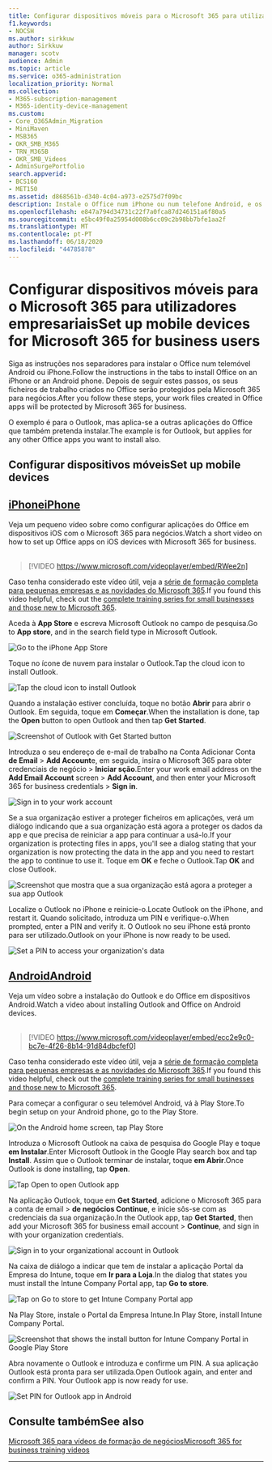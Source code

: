 ```yaml
---
title: Configurar dispositivos móveis para o Microsoft 365 para utilizadores empresariais
f1.keywords:
- NOCSH
ms.author: sirkkuw
author: Sirkkuw
manager: scotv
audience: Admin
ms.topic: article
ms.service: o365-administration
localization_priority: Normal
ms.collection:
- M365-subscription-management
- M365-identity-device-management
ms.custom:
- Core_O365Admin_Migration
- MiniMaven
- MSB365
- OKR_SMB_M365
- TRN_M365B
- OKR_SMB_Videos
- AdminSurgePortfolio
search.appverid:
- BCS160
- MET150
ms.assetid: d868561b-d340-4c04-a973-e2575d7f09bc
description: Instale o Office num iPhone ou num telefone Android, e os seus ficheiros de trabalho nas aplicações do Office serão protegidos pelo Microsoft 365 para negócios.
ms.openlocfilehash: e847a794d34731c22f7a0fca87d246151a6f80a5
ms.sourcegitcommit: e5bc49f0a25954d008b6cc09c2b98bb7bfe1aa2f
ms.translationtype: MT
ms.contentlocale: pt-PT
ms.lasthandoff: 06/18/2020
ms.locfileid: "44785878"
---
```

# <a name="set-up-mobile-devices-for-microsoft-365-for-business-users"></a><span data-ttu-id="92e58-103">Configurar dispositivos móveis para o Microsoft 365 para utilizadores empresariais</span><span class="sxs-lookup"><span data-stu-id="92e58-103">Set up mobile devices for Microsoft 365 for business users</span></span>

<span data-ttu-id="92e58-104">Siga as instruções nos separadores para instalar o Office num telemóvel Android ou iPhone.</span><span class="sxs-lookup"><span data-stu-id="92e58-104">Follow the instructions in the tabs to install Office on an iPhone or an Android phone.</span></span> <span data-ttu-id="92e58-105">Depois de seguir estes passos, os seus ficheiros de trabalho criados no Office serão protegidos pela Microsoft 365 para negócios.</span><span class="sxs-lookup"><span data-stu-id="92e58-105">After you follow these steps, your work files created in Office apps will be protected by Microsoft 365 for business.</span></span>

<span data-ttu-id="92e58-106">O exemplo é para o Outlook, mas aplica-se a outras aplicações do Office que também pretenda instalar.</span><span class="sxs-lookup"><span data-stu-id="92e58-106">The example is for Outlook, but applies for any other Office apps you want to install also.</span></span>
  
## <a name="set-up-mobile-devices"></a><span data-ttu-id="92e58-107">Configurar dispositivos móveis</span><span class="sxs-lookup"><span data-stu-id="92e58-107">Set up mobile devices</span></span>

## <a name="iphone"></a>[<span data-ttu-id="92e58-108">iPhone</span><span class="sxs-lookup"><span data-stu-id="92e58-108">iPhone</span></span>](#tab/iPhone)
  
<span data-ttu-id="92e58-109">Veja um pequeno vídeo sobre como configurar aplicações do Office em dispositivos iOS com o Microsoft 365 para negócios.</span><span class="sxs-lookup"><span data-stu-id="92e58-109">Watch a short video on how to set up Office apps on iOS devices with Microsoft 365 for business.</span></span><br><br>

> [!VIDEO https://www.microsoft.com/videoplayer/embed/RWee2n] 

<span data-ttu-id="92e58-110">Caso tenha considerado este vídeo útil, veja a [série de formação completa para pequenas empresas e as novidades do Microsoft 365](https://support.microsoft.com/office/6ab4bbcd-79cf-4000-a0bd-d42ce4d12816).</span><span class="sxs-lookup"><span data-stu-id="92e58-110">If you found this video helpful, check out the [complete training series for small businesses and those new to Microsoft 365](https://support.microsoft.com/office/6ab4bbcd-79cf-4000-a0bd-d42ce4d12816).</span></span>

<span data-ttu-id="92e58-111">Aceda à **App Store** e escreva Microsoft Outlook no campo de pesquisa.</span><span class="sxs-lookup"><span data-stu-id="92e58-111">Go to **App store**, and in the search field type in Microsoft Outlook.</span></span>
  
![Go to the iPhone App Store](../media/886913de-76e5-4883-8ed0-4eb3ec06188f.png)
  
<span data-ttu-id="92e58-113">Toque no ícone de nuvem para instalar o Outlook.</span><span class="sxs-lookup"><span data-stu-id="92e58-113">Tap the cloud icon to install Outlook.</span></span>
  
![Tap the cloud icon to install Outlook](../media/665e1620-948a-4ab8-b914-dca49530142c.png)
  
<span data-ttu-id="92e58-115">Quando a instalação estiver concluída, toque no botão **Abrir** para abrir o Outlook. Em seguida, toque em **Começar**.</span><span class="sxs-lookup"><span data-stu-id="92e58-115">When the installation is done, tap the **Open** button to open Outlook and then tap **Get Started**.</span></span>
  
![Screenshot of Outlook with Get Started button](../media/005bedec-ae50-4d75-b3bb-e7cef9e2561c.png)
  
<span data-ttu-id="92e58-117">Introduza o seu endereço de e-mail de trabalho na Conta Adicionar Conta **de Email** \> **Add Account**e, em seguida, insira o Microsoft 365 para obter credenciais de negócio \> **Iniciar sção**.</span><span class="sxs-lookup"><span data-stu-id="92e58-117">Enter your work email address on the **Add Email Account** screen \> **Add Account**, and then enter your Microsoft 365 for business credentials \> **Sign in**.</span></span>
  
![Sign in to your work account](../media/3cef1fb5-7bec-4d3d-8542-872b731ce19f.png)
  
<span data-ttu-id="92e58-119">Se a sua organização estiver a proteger ficheiros em aplicações, verá um diálogo indicando que a sua organização está agora a proteger os dados da app e que precisa de reiniciar a app para continuar a usá-lo.</span><span class="sxs-lookup"><span data-stu-id="92e58-119">If your organization is protecting files in apps, you'll see a dialog stating that your organization is now protecting the data in the app and you need to restart the app to continue to use it.</span></span> <span data-ttu-id="92e58-120">Toque em **OK** e feche o Outlook.</span><span class="sxs-lookup"><span data-stu-id="92e58-120">Tap **OK** and close Outlook.</span></span> 
  
![Screenshot que mostra que a sua organização está agora a proteger a sua app Outlook](../media/fb4c1c84-b1e9-42e1-8070-c13dcf79fb09.png)
  
<span data-ttu-id="92e58-122">Localize o Outlook no iPhone e reinicie-o.</span><span class="sxs-lookup"><span data-stu-id="92e58-122">Locate Outlook on the iPhone, and restart it.</span></span> <span data-ttu-id="92e58-123">Quando solicitado, introduza um PIN e verifique-o.</span><span class="sxs-lookup"><span data-stu-id="92e58-123">When prompted, enter a PIN and verify it.</span></span> <span data-ttu-id="92e58-124">O Outlook no seu iPhone está pronto para ser utilizado.</span><span class="sxs-lookup"><span data-stu-id="92e58-124">Outlook on your iPhone is now ready to be used.</span></span>
  
![Set a PIN to access your organization's data](../media/64f2630b-3164-47a4-9dd6-ca0c29ed5fb3.png)
  
## <a name="android"></a>[<span data-ttu-id="92e58-126">Android</span><span class="sxs-lookup"><span data-stu-id="92e58-126">Android</span></span>](#tab/Android)
  
<span data-ttu-id="92e58-127">Veja um vídeo sobre a instalação do Outlook e do Office em dispositivos Android.</span><span class="sxs-lookup"><span data-stu-id="92e58-127">Watch a video about installing Outlook and Office on Android devices.</span></span><br><br>

> [!VIDEO https://www.microsoft.com/videoplayer/embed/ecc2e9c0-bc7e-4f26-8b14-91d84dbcfef0] 

<span data-ttu-id="92e58-128">Caso tenha considerado este vídeo útil, veja a [série de formação completa para pequenas empresas e as novidades do Microsoft 365](https://support.microsoft.com/office/6ab4bbcd-79cf-4000-a0bd-d42ce4d12816).</span><span class="sxs-lookup"><span data-stu-id="92e58-128">If you found this video helpful, check out the [complete training series for small businesses and those new to Microsoft 365](https://support.microsoft.com/office/6ab4bbcd-79cf-4000-a0bd-d42ce4d12816).</span></span>

<span data-ttu-id="92e58-129">Para começar a configurar o seu telemóvel Android, vá à Play Store.</span><span class="sxs-lookup"><span data-stu-id="92e58-129">To begin setup on your Android phone, go to the Play Store.</span></span>
  
![On the Android home screen, tap Play Store](../media/93df88e7-c778-40e1-b35e-868ca6e97f6c.png)
  
<span data-ttu-id="92e58-131">Introduza o Microsoft Outlook na caixa de pesquisa do Google Play e toque **em Instalar**.</span><span class="sxs-lookup"><span data-stu-id="92e58-131">Enter Microsoft Outlook in the Google Play search box and tap **Install**.</span></span> <span data-ttu-id="92e58-132">Assim que o Outlook terminar de instalar, toque **em Abrir**.</span><span class="sxs-lookup"><span data-stu-id="92e58-132">Once Outlook is done installing, tap **Open**.</span></span>
  
![Tap Open to open Outlook app](../media/8b4c5937-8875-4b5a-a5b6-b8c6c9cd6240.png)
  
<span data-ttu-id="92e58-134">Na aplicação Outlook, toque em **Get Started**, adicione o Microsoft 365 para a conta de email \> **de negócios Continue**, e inicie sôs-se com as credenciais da sua organização.</span><span class="sxs-lookup"><span data-stu-id="92e58-134">In the Outlook app, tap **Get Started**, then add your Microsoft 365 for business email account \> **Continue**, and sign in with your organization credentials.</span></span>
  
![Sign in to your organizational account in Outlook](../media/18f67c66-4bab-4b99-94bd-080839312e29.png)
  
<span data-ttu-id="92e58-136">Na caixa de diálogo a indicar que tem de instalar a aplicação Portal da Empresa do Intune, toque em **Ir para a Loja**.</span><span class="sxs-lookup"><span data-stu-id="92e58-136">In the dialog that states you must install the Intune Company Portal app, tap **Go to store**.</span></span>
  
![Tap on Go to store to get Intune Company Portal app](../media/a702d712-5622-45dd-a511-b1adaee63071.png)
  
<span data-ttu-id="92e58-138">Na Play Store, instale o Portal da Empresa Intune.</span><span class="sxs-lookup"><span data-stu-id="92e58-138">In Play Store, install Intune Company Portal.</span></span>
  
![Screenshot that shows the install button for Intune Company Portal in Google Play Store](../media/5e0408f2-3f37-44dd-80ed-13ca2ac6df0c.png)
  
<span data-ttu-id="92e58-p105">Abra novamente o Outlook e introduza e confirme um PIN. A sua aplicação Outlook está pronta para ser utilizada.</span><span class="sxs-lookup"><span data-stu-id="92e58-p105">Open Outlook again, and enter and confirm a PIN. Your Outlook app is now ready for use.</span></span>
  
![Set  PIN for Outlook app in Android](../media/edb91afb-f1ed-451a-bc6b-8ccba664e055.png)

## <a name="see-also"></a><span data-ttu-id="92e58-143">Consulte também</span><span class="sxs-lookup"><span data-stu-id="92e58-143">See also</span></span>

[<span data-ttu-id="92e58-144">Microsoft 365 para vídeos de formação de negócios</span><span class="sxs-lookup"><span data-stu-id="92e58-144">Microsoft 365 for business training videos</span></span>](https://support.microsoft.com/office/6ab4bbcd-79cf-4000-a0bd-d42ce4d12816)

---
